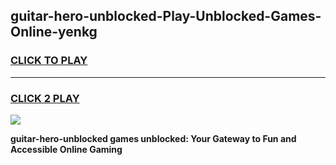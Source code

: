 
## guitar-hero-unblocked-Play-Unblocked-Games-Online-yenkg
<h3>
<a href="https://premium76.site?title=guitar-hero-unblocked&ref=25A">CLICK TO PLAY</a></h3>
<hr>

<h3>
<a href="https://premium76.site?title=guitar-hero-unblocked&ref=25A">CLICK 2 PLAY</a>
  
</h3>

<a href="https://premium76.site?title=guitar-hero-unblocked&ref=25A"><img src="https://clearcache.store/games.png"></a>


**guitar-hero-unblocked games unblocked: Your Gateway to Fun and Accessible Online Gaming**
